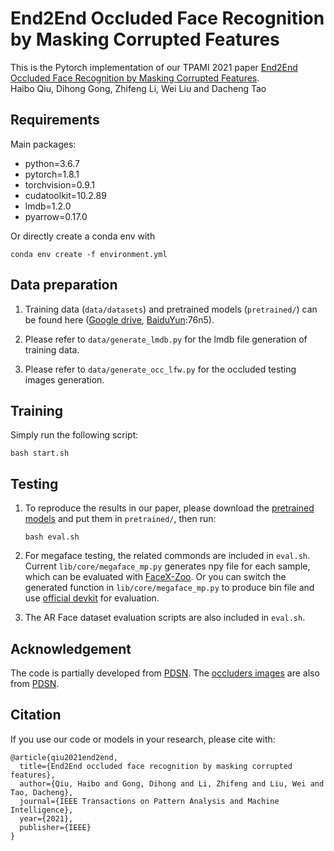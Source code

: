 # End2End Occluded Face Recognition by Masking Corrupted Features
This is the Pytorch implementation of our TPAMI 2021 paper [End2End Occluded Face Recognition by Masking Corrupted Features](https://arxiv.org/abs/2108.09468). 
<br>Haibo Qiu, Dihong Gong, Zhifeng Li, Wei Liu and Dacheng Tao<br>

## Requirements
Main packages:
- python=3.6.7
- pytorch=1.8.1
- torchvision=0.9.1
- cudatoolkit=10.2.89
- lmdb=1.2.0
- pyarrow=0.17.0

Or directly create a conda env with
  ```
  conda env create -f environment.yml
  ```

## Data preparation
1. Training data (`data/datasets`) and pretrained models (`pretrained/`) can be found here ([Google drive](https://drive.google.com/drive/folders/12r0QEQFb8MOxh1ZtX679Pnx4g8hknLOg?usp=sharing), [BaiduYun](https://pan.baidu.com/s/1VjuE1nqfytiTYjYWuxP7rA):76n5).

2. Please refer to `data/generate_lmdb.py` for the lmdb file generation of training data.

3. Please refer to `data/generate_occ_lfw.py` for the occluded testing images generation.

## Training
Simply run the following script:
  ```
  bash start.sh
  ```

## Testing
1. To reproduce the results in our paper, please download the [pretrained models](https://drive.google.com/drive/folders/12r0QEQFb8MOxh1ZtX679Pnx4g8hknLOg?usp=sharing) and put them in `pretrained/`, then run:
    ```
    bash eval.sh
    ```
2. For megaface testing, the related commonds are included in `eval.sh`. Current `lib/core/megaface_mp.py` generates npy file for each sample, which can be evaluated with [FaceX-Zoo](https://github.com/JDAI-CV/FaceX-Zoo/tree/main/test_protocol/megaface). Or you can switch the generated function in `lib/core/megaface_mp.py` to produce bin file and use [official devkit](https://megaface.cs.washington.edu/participate/challenge.html) for evaluation. 

3. The AR Face dataset evaluation scripts are also included in `eval.sh`.

## Acknowledgement
The code is partially developed from [PDSN](https://github.com/linserSnow/PDSN). The [occluders images](https://drive.google.com/drive/folders/12r0QEQFb8MOxh1ZtX679Pnx4g8hknLOg?usp=sharing) are also from [PDSN](https://github.com/linserSnow/PDSN).

## Citation
If you use our code or models in your research, please cite with:
```
@article{qiu2021end2end,
  title={End2End occluded face recognition by masking corrupted features},
  author={Qiu, Haibo and Gong, Dihong and Li, Zhifeng and Liu, Wei and Tao, Dacheng},
  journal={IEEE Transactions on Pattern Analysis and Machine Intelligence},
  year={2021},
  publisher={IEEE}
}
```
